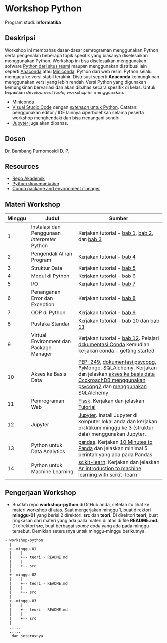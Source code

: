 # Workshop Python

Program studi: **Informatika**

## Deskripsi

Workshop ini membahas dasar-dasar pemrograman menggunakan Python serta pengenalan beberapa topik spesifik yang biasanya diselesaikan menggunakan Python. Workshop ini bisa diselesaikan menggunakan sofware [Python dari situs resmi](https://www.python.org) maupun menggunakan distribusi lain seperti [Anaconda](https://www.anaconda.com/) atau [Miniconda](https://docs.conda.io/en/latest/miniconda.html). Python dari web resmi Python selalu mengacu ke versi stabil terakhir. Distribusi seperti **Anaconda** kemungkinan menggunakan versi yang lebih rendah. Versi Python yang digunakan kemungkinan bervariasi dan akan dibahas secara spesifik di kelas. Untuk kepastian *development tools*, workshop ini menggunakan:

* [Miniconda](https://docs.conda.io/en/latest/miniconda.html)
* [Visual Studio Code](https://code.visualstudio.com/) dengan [*extension* untuk Python](https://code.visualstudio.com/docs/languages/python). Catatan: penggunakan editor / IDE lainnya diperbolehkan selama peserta workshop menghendaki dan bisa menangani sendiri.
* [Jupyter](https://jupyter.org/) juga akan dibahas.

## Dosen

Dr. Bambang Purnomosidi D. P.

## Resources

* [Repo Akademik](https://github.com/oldstager/academic)
* [Python documentation](https://docs.python.org/3/)
* [Conda package and environment manager](https://conda.io)

## Materi Workshop

| Minggu | Judul | Sumber |
| ------- | ------ |------ |
| 1 | Instalasi dan Penggunaan *Interpreter* Python | Kerjakan tutorial - [bab 1](https://docs.python.org/3/tutorial/appetite.html), [bab 2](https://docs.python.org/3/tutorial/interpreter.html), dan [bab 3](https://docs.python.org/3/tutorial/introduction.html) | 
| 2 | Pengendali Aliran Program | Kerjakan tutorial - [bab 4](https://docs.python.org/3/tutorial/controlflow.html) | 
| 3 | Struktur Data | Kerjakan tutorial - [bab 5](https://docs.python.org/3/tutorial/datastructures.html) | 
| 4 | Modul di Python | Kerjakan tutorial - [bab 6](https://docs.python.org/3/tutorial/modules.html) | 
| 5 | I/O | Kerjakan tutorial - [bab 7](https://docs.python.org/3/tutorial/inputoutput.html) | 
| 6 | Penanganan Error dan Exception | Kerjakan tutorial - [bab 8](https://docs.python.org/3/tutorial/errors.html) | 
| 7 | OOP di Python | Kerjakan tutorial - [bab 9](https://docs.python.org/3/tutorial/classes.html) | 
| 8 | Pustaka Standar | Kerjakan tutorial - [bab 10](https://docs.python.org/3/tutorial/stdlib.html) dan [bab 11](https://docs.python.org/3/tutorial/stdlib2.html) | 
| 9 | Virtual Environment dan Package Manager | Kerjakan tutorial - [bab 12](https://docs.python.org/3/tutorial/venv.html). Pelajari [dokumentasi Conda](https://conda.io/projects/conda/en/latest/user-guide/index.html) kemudian kerjakan [conda - getting started](https://docs.conda.io/projects/conda/en/latest/user-guide/getting-started.html) | 
| 10 | Akses ke Basis Data | [PEP-249](https://www.python.org/dev/peps/pep-0249/), [dokumentasi psycopg](https://www.psycopg.org/), [PyMongo](https://github.com/mongodb/mongo-python-driver), [SQLAlchemy](https://www.sqlalchemy.org/). Kerjakan dan jelaskan [akses ke basis data CockroachDB menggunakan psycopg2](https://www.cockroachlabs.com/docs/stable/build-a-python-app-with-cockroachdb.html) dan [menggunakan SQLAlchemy](https://www.cockroachlabs.com/docs/stable/build-a-python-app-with-cockroachdb-sqlalchemy.html) |
| 11 | Pemrograman Web | [Flask](https://flask.palletsprojects.com/en/2.1.x/). Kerjakan dan jelaskan [Tutorial](https://flask.palletsprojects.com/en/2.1.x/tutorial/) | 
| 12 | Jupyter | [Jupyter](https://jupyter.org/). Install Jupyter di komputer lokal anda dan kerjakan praktikum minggu ke 3 (struktur data) menggunakan Jupyter. | 
| 13 | Python untuk Data Analytics | [pandas](http://pandas.pydata.org/). Kerjakan [10 Minutes to Panda](https://pandas.pydata.org/pandas-docs/stable/user_guide/10min.html) dan jelaskan minimal 5 perintah yang ada pada Pandas | 
| 14 | Python untuk Machine Learning | [scikit-learn](http://scikit-learn.org/stable/). Kerjakan  dan jelaskan [An introduction to machine learning with scikit-learn](https://scikit-learn.org/stable/tutorial/basic/tutorial.html) | 

## Pengerjaan Workshop

* Buatlah repo **workshop-python** di GitHub anda, setelah itu lihat ke materi workshop di atas. Saat mengerjakan minggu 1, buat direktori **minggu-01** yang berisi 2 direktori: **src** dan **teori**. Di direktori **teori**, buat ringkasan dari materi yang ada pada materi di atas di file **README.md**. Di direktori **src**, buat berbagai *source code* yang ada pada minggu tersebut. Demikian seterusnya untuk minggu-minggu berikutnya.

```
- workshop-python
  |
  +--minggu-01
  |    |
  |    +-- teori - README.md
  |    | 
  |    +-- src
  |
  +--minggu-02
  |    |
  |    +-- teori - README.md
  |    | 
  |    +-- src
  |
  +--minggu-03
  |    |
  |    +-- teori - README.md
  |    | 
  |    +-- src
  |
  .....
  .....
   dan seterusnya
```


